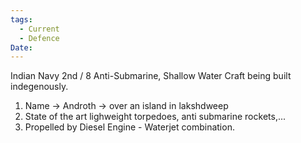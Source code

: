 ```yaml
---
tags:
  - Current
  - Defence
Date:
---
```

Indian Navy 2nd / 8 Anti-Submarine, Shallow Water Craft being built indegenously.
1. Name -> Androth -> over an island in lakshdweep
2. State of the art lighweight torpedoes, anti submarine rockets,...
3. Propelled by Diesel Engine - Waterjet combination.